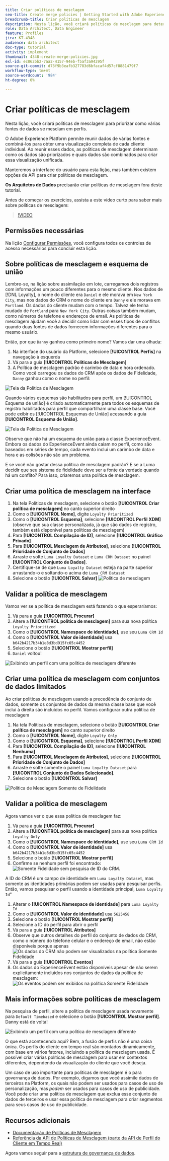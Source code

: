 ```yaml
---
title: Criar políticas de mesclagem
seo-title: Create merge policies | Getting Started with Adobe Experience Platform for Data Architects and Data Engineers
breadcrumb-title: Criar políticas de mesclagem
description: Nesta lição, você criará políticas de mesclagem para determinar como os dados são mesclados em perfis.
role: Data Architect, Data Engineer
feature: Profiles
jira: KT-4348
audience: data architect
doc-type: tutorial
activity: implement
thumbnail: 4348-create-merge-policies.jpg
exl-id: ec862bb2-7aa2-4157-94eb-f5af3a94295f
source-git-commit: d73f9b3eafb327783d6bfacaf4d57cf8881479f7
workflow-type: tm+mt
source-wordcount: '984'
ht-degree: 0%

---
```


# Criar políticas de mesclagem

<!--20 min-->

Nesta lição, você criará políticas de mesclagem para priorizar como várias fontes de dados se mesclam em perfis.

O Adobe Experience Platform permite reunir dados de várias fontes e combiná-los para obter uma visualização completa de cada cliente individual. Ao reunir esses dados, as políticas de mesclagem determinam como os dados são priorizados e quais dados são combinados para criar essa visualização unificada.

Manteremos a interface do usuário para esta lição, mas também existem opções de API para criar políticas de mesclagem.

**Os Arquitetos de Dados** precisarão criar políticas de mesclagem fora deste tutorial.

Antes de começar os exercícios, assista a este vídeo curto para saber mais sobre políticas de mesclagem:
>[!VIDEO](https://video.tv.adobe.com/v/330433?learn=on&enablevpops)

## Permissões necessárias

Na lição [Configurar Permissões](configure-permissions.md), você configura todos os controles de acesso necessários para concluir esta lição.

<!--* Permission items **[!UICONTROL Profile Management]** > **[!UICONTROL View Merge Policies]** and **[!UICONTROL Manage Merge Policies]**
* Permission item **[!UICONTROL Profile Management]** > **[!UICONTROL View Profiles]** and **[!UICONTROL Manage Profiles]**
* Permission item **[!UICONTROL Sandboxes]** > `Luma Tutorial`
* User-role access to the `Luma Tutorial Platform` product profile
-->

## Sobre políticas de mesclagem e esquema de união

Lembre-se, na lição sobre assimilação em lote, carregamos dois registros com informações um pouco diferentes para o mesmo cliente. Nos dados de [!DNL Loyalty], o nome do cliente era `Daniel` e ele morava em `New York City`, mas nos dados do CRM o nome do cliente era `Danny` e ele morava em `Portland`. Os dados do cliente mudam com o tempo. Talvez ele tenha mudado de `Portland` para `New York City`. Outras coisas também mudam, como números de telefone e endereços de email. As políticas de mesclagem ajudam você a decidir como lidar com esses tipos de conflitos quando duas fontes de dados fornecem informações diferentes para o mesmo usuário.

Então, por que `Danny` ganhou como primeiro nome? Vamos dar uma olhada:

1. Na interface do usuário da Platform, selecione **[!UICONTROL Perfis]** na navegação à esquerda
1. Vá para a guia **[!UICONTROL Políticas de Mesclagem]**
1. A Política de mesclagem padrão é carimbo de data e hora ordenado. Como você carregou os dados do CRM após os dados de Fidelidade, `Danny` ganhou como o nome no perfil:

![Tela da Política de Mesclagem](assets/mergepolicies-default.png)

Quando vários esquemas são habilitados para perfil, um [!UICONTROL Esquema de união] é criado automaticamente para todos os esquemas de registro habilitados para perfil que compartilham uma classe base. Você pode exibir os [!UICONTROL Esquemas de União] acessando a guia **[!UICONTROL Esquema de União]**.

![Tela da Política de Mesclagem](assets/mergepolicies-unionSchema.png)

Observe que não há um esquema de união para a classe ExperienceEvent. Embora os dados do ExperienceEvent ainda caiam no perfil, como são baseados em séries de tempo, cada evento inclui um carimbo de data e hora e as colisões não são um problema.

E se você não gostar dessa política de mesclagem padrão? E se a Luma decidir que seu sistema de fidelidade deve ser a fonte da verdade quando há um conflito? Para isso, criaremos uma política de mesclagem.

## Criar uma política de mesclagem na interface

1. Na tela Políticas de mesclagem, selecione o botão **[!UICONTROL Criar política de mesclagem]** no canto superior direito
1. Como o **[!UICONTROL Nome]**, digite `Loyalty Prioritized`
1. Como o **[!UICONTROL Esquema]**, selecione **[!UICONTROL Perfil XDM]** (observe que sua classe personalizada, já que são dados de registro, também está disponível para políticas de mesclagem)
1. Para **[!UICONTROL Compilação de ID]**, selecione **[!UICONTROL Gráfico Privado]**
1. Para **[!UICONTROL Mesclagem de Atributos]**, selecione **[!UICONTROL Prioridade de Conjunto de Dados]**
1. Arraste e solte `Luma Loyalty Dataset` e `Luma CRM Dataset` no painel **[!UICONTROL Conjunto de Dados]**.
1. Certifique-se de que `Luma Loyalty Dataset` esteja na parte superior arrastando-o e soltando-o acima de `Luma CRM Dataset`
1. Selecione o botão **[!UICONTROL Salvar]**
   <!--do i need to explain Private Graph? Is that GA?-->
   ![Política de mesclagem](assets/mergepolicies-newPolicy.png)

## Validar a política de mesclagem

Vamos ver se a política de mesclagem está fazendo o que esperaríamos:

1. Vá para a guia **[!UICONTROL Procurar]**
1. Altere a **[!UICONTROL política de mesclagem]** para sua nova política `Loyalty Prioritized`
1. Como o **[!UICONTROL Namespace de identidade]**, use seu `Luma CRM Id`
1. Como o **[!UICONTROL Valor de identidade]** usa `b642b4217b34b1e8d3bd915fc65c4452`
1. Selecione o botão **[!UICONTROL Mostrar perfil]**
1. `Daniel` voltou!

![Exibindo um perfil com uma política de mesclagem diferente](assets/mergepolicies-lookupProfileWithMergePolicy.png)

## Criar uma política de mesclagem com conjuntos de dados limitados

Ao criar políticas de mesclagem usando a precedência do conjunto de dados, somente os conjuntos de dados da mesma classe base que você inclui à direita são incluídos no perfil. Vamos configurar outra política de mesclagem

1. Na tela Políticas de mesclagem, selecione o botão **[!UICONTROL Criar política de mesclagem]** no canto superior direito
1. Como o **[!UICONTROL Nome]**, digite `Loyalty Only`
1. Como o **[!UICONTROL Esquema]**, selecione **[!UICONTROL Perfil XDM]**
1. Para **[!UICONTROL Compilação de ID]**, selecione **[!UICONTROL Nenhuma]**
1. Para **[!UICONTROL Mesclagem de Atributos]**, selecione **[!UICONTROL Prioridade de Conjunto de Dados]**
1. Arraste e solte somente o painel `Luma Loyalty Dataset` para **[!UICONTROL Conjunto de Dados Selecionado]**.
1. Selecione o botão **[!UICONTROL Salvar]**

![Política de Mesclagem Somente de Fidelidade](assets/mergepolicies-loyaltyOnly.png)

## Validar a política de mesclagem

Agora vamos ver o que essa política de mesclagem faz:

1. Vá para a guia **[!UICONTROL Procurar]**
1. Altere a **[!UICONTROL política de mesclagem]** para sua nova política `Loyalty Only`
1. Como o **[!UICONTROL Namespace de identidade]**, use seu `Luma CRM Id`
1. Como o **[!UICONTROL Valor de identidade]** usa `b642b4217b34b1e8d3bd915fc65c4452`
1. Selecione o botão **[!UICONTROL Mostrar perfil]**
1. Confirme se nenhum perfil foi encontrado:
   ![Somente Fidelidade sem pesquisa de ID do CRM.](assets/mergepolicies-loyaltyOnly-noCrmLookup.png)

A ID do CRM é um campo de identidade em `Luma Loyalty Dataset`, mas somente as identidades primárias podem ser usadas para pesquisar perfis. Então, vamos pesquisar o perfil usando a identidade principal, `Luma Loyalty Id`&quot;

1. Alterar o **[!UICONTROL Namespace de identidade]** para `Luma Loyalty Id`
1. Como o **[!UICONTROL Valor de identidade]** usa `5625458`
1. Selecione o botão **[!UICONTROL Mostrar perfil]**
1. Selecione a ID do perfil para abrir o perfil
1. Vá para a guia **[!UICONTROL Atributos]**
1. Observe que outros detalhes do perfil do conjunto de dados do CRM, como o número do telefone celular e o endereço de email, não estão disponíveis porque apenas
   ![Os dados do CRM não podem ser visualizados na política Somente Fidelidade](assets/mergepolicies-loyaltyOnly-attributes.png)
1. Vá para a guia **[!UICONTROL Eventos]**
1. Os dados do ExperienceEvent estão disponíveis apesar de não serem explicitamente incluídos nos conjuntos de dados da política de mesclagem:
   ![Os eventos podem ser exibidos na política Somente Fidelidade](assets/mergepolicies-loyaltyOnly-events.png)

## Mais informações sobre políticas de mesclagem

Na pesquisa de perfil, altere a política de mesclagem usada novamente para `Default Timebased` e selecione o botão **[!UICONTROL Mostrar perfil]**. Danny está de volta!

![Exibindo um perfil com uma política de mesclagem diferente](assets/mergepolicies-backToDanny.png)

O que está acontecendo aqui? Bem, a fusão de perfis não é uma coisa única. Os perfis do cliente em tempo real são montados dinamicamente, com base em vários fatores, incluindo a política de mesclagem usada. É possível criar várias políticas de mesclagem para usar em contextos diferentes, dependendo da visualização do cliente que você deseja.

Um caso de uso importante para políticas de mesclagem é o para governança de dados. Por exemplo, digamos que você assimile dados de terceiros na Platform, os quais não podem ser usados para casos de uso de personalização, mas _podem_ ser usados para casos de uso de publicidade. Você pode criar uma política de mesclagem que exclua esse conjunto de dados de terceiros e usar essa política de mesclagem para criar segmentos para seus casos de uso de publicidade.

## Recursos adicionais

* [Documentação de Políticas de Mesclagem](https://experienceleague.adobe.com/docs/experience-platform/profile/merge-policies/overview.html?lang=pt-BR)
* [Referência da API de Políticas de Mesclagem (parte da API de Perfil do Cliente em Tempo Real)](https://www.adobe.io/experience-platform-apis/references/profile/#tag/Merge-policies)

Agora vamos seguir para a [estrutura de governança de dados](apply-data-governance-framework.md).
